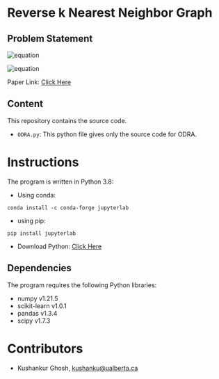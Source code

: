 # Reverse k Nearest Neighbor Graph


## Problem Statement

![equation](https://latex.codecogs.com/svg.image?kNN_{k}&space;\big(q\big)&space;=&space;&space;\big\{o&space;\in&space;D&space;|&space;d&space;\big(q,o\big)&space;&space;<&space;d&space;\big(q,\hat{o}\big)&space;\forall&space;&space;\hat{o}&space;&space;\in&space;D&space;&space;\big\}&space;&space;)

![equation](https://latex.codecogs.com/svg.image?RkNN_{k}\left&space;(&space;q&space;\right&space;)&space;=&space;p\in&space;D&space;|&space;q&space;\in&space;kNN_{k}\left(p\right))


Paper Link: [Click Here](https://link.springer.com/article/10.1007/s10586-020-03136-9)

## Content

This repository contains the source code.

  * `ODRA.py`: This python file gives only the source code for ODRA.
  
# Instructions
The program is written in Python 3.8:
* Using conda:
```
conda install -c conda-forge jupyterlab
```
* using pip:
```
pip install jupyterlab
```
* Download Python: [Click Here](https://www.python.org/downloads/)

## Dependencies
The program requires the following Python libraries:
* numpy v1.21.5
* scikit-learn v1.0.1
* pandas v1.3.4
* scipy v1.7.3

# Contributors

* Kushankur Ghosh, [kushanku@ualberta.ca](mailto:kushanku@ualberta.ca)

